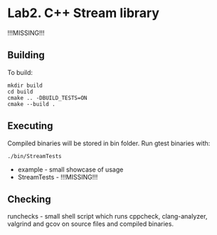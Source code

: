 # Lab2. C++ Stream library

!!!MISSING!!!

## Building

To build:

```
mkdir build
cd build
cmake .. -DBUILD_TESTS=ON
cmake --build .
```

## Executing

Compiled binaries will be stored in bin folder. Run gtest binaries with:

```
./bin/StreamTests
```

* example - small showcase of usage
* StreamTests - !!!MISSING!!!

## Checking

runchecks - small shell script which runs cppcheck, clang-analyzer, valgrind and gcov on source files and compiled binaries.